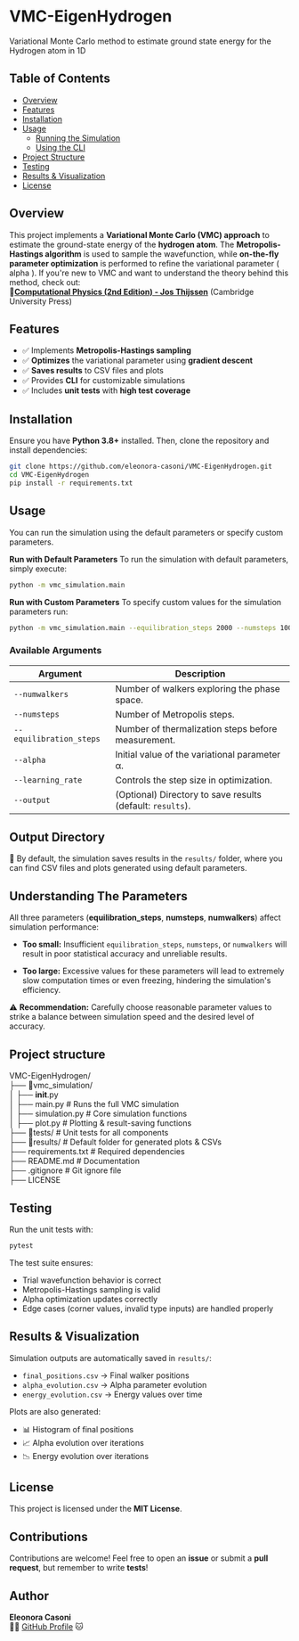 # VMC-EigenHydrogen
Variational Monte Carlo method to estimate ground state energy for the Hydrogen atom in 1D

## Table of Contents
- [Overview](#overview)
- [Features](#features)
- [Installation](#installation)
- [Usage](#usage)
  - [Running the Simulation](#running-the-simulation)
  - [Using the CLI](#using-the-cli)
- [Project Structure](#project-structure)
- [Testing](#testing)
- [Results & Visualization](#results--visualization)
- [License](#license)

## Overview
This project implements a **Variational Monte Carlo (VMC) approach** to estimate the ground-state energy of the **hydrogen atom**. The **Metropolis-Hastings algorithm** is used to sample the wavefunction, while **on-the-fly parameter optimization** is performed to refine the variational parameter \( alpha \). If you're new to VMC and want to understand the theory behind this method, check out:  
📖**[Computational Physics (2nd Edition) - Jos Thijssen](https://www.cambridge.org/)** (Cambridge University Press)

## Features
- ✅ Implements **Metropolis-Hastings sampling**  
- ✅ **Optimizes** the variational parameter using **gradient descent**  
- ✅ **Saves results** to CSV files and plots
- ✅ Provides **CLI** for customizable simulations  
- ✅ Includes **unit tests** with **high test coverage**  

## Installation
Ensure you have **Python 3.8+** installed. Then, clone the repository and install dependencies:
```bash
git clone https://github.com/eleonora-casoni/VMC-EigenHydrogen.git
cd VMC-EigenHydrogen
pip install -r requirements.txt 
```
## Usage
You can run the simulation using the default parameters or specify custom parameters.

**Run with Default Parameters**
To run the simulation with default parameters, simply execute:

```bash
python -m vmc_simulation.main 
```
**Run with Custom Parameters**
To specify custom values for the simulation parameters run:

```bash
python -m vmc_simulation.main --equilibration_steps 2000 --numsteps 100 --numwalkers 3000 --alpha 1 --learning-rate 0.005 --output-dir my_results

```
### Available Arguments

| Argument              | Description                                                    |
|-----------------------|----------------------------------------------------------------|
| `--numwalkers`        | Number of walkers exploring the phase space.                    |
| `--numsteps`          | Number of Metropolis steps.                                     |
| `--equilibration_steps` | Number of thermalization steps before measurement.             |
| `--alpha`             | Initial value of the variational parameter α.                 |
| `--learning_rate`        | Controls the step size in optimization.                 |
| `--output`            | (Optional) Directory to save results (default: `results`).     |

## Output Directory

📂 By default, the simulation saves results in the `results/` folder, where you can find CSV files and plots generated using default parameters.

## Understanding The Parameters

All three parameters (**equilibration_steps**, **numsteps**, **numwalkers**) affect simulation performance:

*   **Too small:** Insufficient `equilibration_steps`, `numsteps`, or `numwalkers` will result in poor statistical accuracy and unreliable results.

*   **Too large:** Excessive values for these parameters will lead to extremely slow computation times or even freezing, hindering the simulation's efficiency.

⚠️  **Recommendation:** Carefully choose reasonable parameter values to strike a balance between simulation speed and the desired level of accuracy.

## Project structure

VMC-EigenHydrogen/  
├── 📂vmc_simulation/  
│   ├── __init__.py  
│   ├── main.py           # Runs the full VMC simulation  
│   ├── simulation.py     # Core simulation functions  
│   ├── plot.py           # Plotting & result-saving functions  
├── 📂tests/              # Unit tests for all components  
├── 📂results/            # Default folder for generated plots & CSVs  
├── requirements.txt      # Required dependencies  
├── README.md             # Documentation  
├── .gitignore            # Git ignore file  
├── LICENSE  


## Testing

Run the unit tests with:

```bash
pytest 
```
The test suite ensures:

*   Trial wavefunction behavior is correct
*   Metropolis-Hastings sampling is valid
*   Alpha optimization updates correctly
*   Edge cases (corner values, invalid type inputs) are handled properly

## Results & Visualization

Simulation outputs are automatically saved in `results/`:

*   `final_positions.csv` → Final walker positions
*   `alpha_evolution.csv` → Alpha parameter evolution
*   `energy_evolution.csv` → Energy values over time

Plots are also generated:

*   📊 Histogram of final positions
*   📈 Alpha evolution over iterations
*   📉 Energy evolution over iterations

## License
This project is licensed under the **MIT License**.

## Contributions
Contributions are welcome! Feel free to open an **issue** or submit a **pull request**, but remember to write **tests**!

**Author**
----------

**Eleonora Casoni**  
👩‍💻 [GitHub Profile](https://github.com/eleonora-casoni) 🐱

